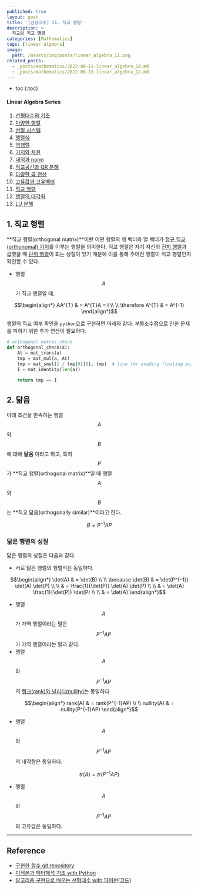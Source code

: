 ```yaml
---
published: true
layout: post
title: '[선형대수] 11. 직교 행렬'
description: >
  직교와 직교 행렬
categories: [Mathematics]
tags: [linear algebra]
image:
  path: /assets/img/posts/linear_algebra_11.png
related_posts:
  - _posts/mathematics/2022-06-11-linear_algebra_10.md
  - _posts/mathematics/2022-06-13-linear_algebra_12.md
---
```

* toc
{:toc}

<h4>Linear Algebra Series</h4>
<div class="taxonomy__index">
  <ol class="description">
    <li><a href="/mathematics/linear_algebra_01/">선형대수의 기초</a></li>
    <li><a href="/mathematics/linear_algebra_02/">다양한 행렬</a></li>
    <li><a href="/mathematics/linear_algebra_03/">선형 시스템</a></li>
    <li><a href="/mathematics/linear_algebra_04/">행렬식</a></li>
    <li><a href="/mathematics/linear_algebra_05/">역행렬</a></li>
    <li><a href="/mathematics/linear_algebra_06/">기저와 차원</a></li>
    <li><a href="/mathematics/linear_algebra_07/">내적과 norm</a></li>
    <li><a href="/mathematics/linear_algebra_08/">직교공간과 QR 분해</a></li>
    <li><a href="/mathematics/linear_algebra_09/">다양한 곱 연산</a></li>
    <li><a href="/mathematics/linear_algebra_10/">고유값과 고유벡터</a></li>
    <li><a href="/mathematics/linear_algebra_11/">직교 행렬</a></li>
    <li><a href="/mathematics/linear_algebra_12/">행렬의 대각화</a></li>
    <li><a href="/mathematics/linear_algebra_13/">LU 분해</a></li>
  </ol>
</div>

## 1. 직교 행렬

**직교 행렬(orthogonal matrix)**이란 어떤 행렬의 행 벡터와 열 벡터가 [정규 직교(orthonomal) 기저](/mathematics/linear_algebra_08/#1-직교-공간)를 이루는 행렬을 의미한다. 직교 행렬은 자기 자신의 [전치 행렬](/mathematics/linear_algebra_02/#1-전치-행렬)과 곱했을 때 [단위 행렬](/mathematics/linear_algebra_02/#4-단위-행렬)이 되는 성질이 있기 때문에 이를 통해 주어진 행렬이 직교 행렬인지 확인할 수 있다.  

- 행렬 $$A$$가 직교 행렬일 때,

$$\begin{align*}
AA^{T} & = A^{T}A = I \\
\\
\therefore A^{T} & = A^{-1}
\end{align*}$$

행렬의 직교 여부 확인을 `python`으로 구현하면 아래와 같다. 부동소수점으로 인한 문제를 피하기 위한 추가 연산이 필요하다.  

```python
# orthogonal matrix check
def orthogonal_check(a):
    At = mat_trans(a)
    tmp = mat_mul(a, At)
    tmp = mat_smul(1 / tmp[0][0], tmp)  # line for evading floating point error
    I = mat_identity(len(a))

    return tmp == I
```

## 2. 닮음

아래 조건을 만족하는 행렬 $$A$$와 $$B$$에 대해 **닮음** 이라고 하고, 특히 $$P$$가 **직교 행렬(orthogonal matrix)**일 때 행렬 $$A$$와 $$B$$는 **직교 닮음(orthogonally similar)**이라고 한다.  

$$B = P^{-1}AP$$

### 닮은 행렬의 성질

닮은 행렬의 성질은 다음과 같다.  

- 서로 닮은 행렬의 행렬식은 동일하다.

$$\begin{align*}
\det(A) & = \det(B) \\
\\
\because \det(B) & = \det(P^{-1}) \det(A) \det(P) \\
\\
& = \frac{1}{\det(P)} \det(A) \det(P) \\
\\
& =  \det(A) \frac{1}{\det(P)} \det(P) \\
\\
& =  \det(A)
\end{align*}$$

- 행렬 $$A$$가 가역 행렬이라는 말은 $$P^{-1}AP$$가 가역 행렬이라는 말과 같다.
- 행렬 $$A$$와 $$P^{-1}AP$$의 [랭크(rank)와 널리티(nullity)](/mathematics/linear_algebra_06/#7-랭크와-널리티)는 동일하다.

$$\begin{align*}
rank(A) & = rank(P^{-1}AP) \\
\\
nullity(A) & = nullity(P^{-1}AP)
\end{align*}$$

- 행렬 $$A$$와 $$P^{-1}AP$$의 대각합은 동일하다.

$$tr(A) = tr(P^{-1}AP)$$

- 행렬 $$A$$와 $$P^{-1}AP$$의 고유값은 동일하다.

---
## Reference
- [구현한 함수 git repository](https://github.com/djccnt15/mathematics)
- [미적분과 벡터해석 기초 with Python](http://www.kyobobook.co.kr/product/detailViewKor.laf?mallGb=KOR&ejkGb=KOR&barcode=9791160735314)
- [알고리즘 구현으로 배우는 선형대수 with 파이썬](http://www.kyobobook.co.kr/product/detailViewKor.laf?mallGb=KOR&ejkGb=KOR&barcode=9791165921125)([코드](https://github.com/bjpublic/linearalgebra))